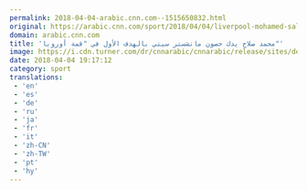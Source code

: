 ```yaml
---
permalink: 2018-04-04-arabic.cnn.com--1515650832.html
original: https://arabic.cnn.com/sport/2018/04/04/liverpool-mohamed-salah-man-city
domain: arabic.cnn.com
title: 'محمد صلاح يدك حصون مانشستر سيتي بالهدف الأول في "قمة أوروبا"'
image: https://i.cdn.turner.com/dr/cnnarabic/cnnarabic/release/sites/default/files/styles/og_image/public/image/GettyImages-933079256.jpg?itok=9XQSujDG
date: 2018-04-04 19:17:12
category: sport
translations: 
 - 'en'
 - 'es'
 - 'de'
 - 'ru'
 - 'ja'
 - 'fr'
 - 'it'
 - 'zh-CN'
 - 'zh-TW'
 - 'pt'
 - 'hy'
---
```



